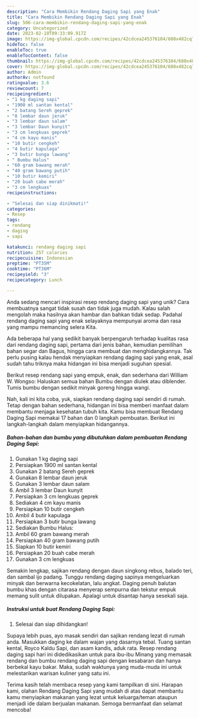 ```yaml
---
description: "Cara Membikin Rendang Daging Sapi yang Enak"
title: "Cara Membikin Rendang Daging Sapi yang Enak"
slug: 506-cara-membikin-rendang-daging-sapi-yang-enak
category: Uncategorized
date: 2023-02-10T09:33:09.917Z
image: https://img-global.cpcdn.com/recipes/42cdcea245376104/680x482cq70/rendang-daging-sapi-foto-resep-utama.jpg
hideToc: false
enableToc: true
enableTocContent: false
thumbnail: https://img-global.cpcdn.com/recipes/42cdcea245376104/680x482cq70/rendang-daging-sapi-foto-resep-utama.jpg
cover: https://img-global.cpcdn.com/recipes/42cdcea245376104/680x482cq70/rendang-daging-sapi-foto-resep-utama.jpg
author: Admin
authorAv: notfound
ratingvalue: 3.6
reviewcount: 7
recipeingredient:
- "1 kg daging sapi"
- "1900 ml santan kental"
- "2 batang Sereh geprek"
- "8 lembar daun jeruk"
- "3 lembar daun salam"
- "3 lembar Daun kunyit"
- "3 cm lengkuas geprek"
- "4 cm kayu manis"
- "10 butir cengkeh"
- "4 butir kapulaga"
- "3 butir bunga lawang"
- " Bumbu Halus"
- "60 gram bawang merah"
- "40 gram bawang putih"
- "10 butir kemiri"
- "20 buah cabe merah"
- "3 cm lengkuas"
recipeinstructions:

- "Selesai dan siap dinikmati!"
categories:
- Resep
tags:
- rendang
- daging
- sapi

katakunci: rendang daging sapi 
nutrition: 257 calories
recipecuisine: Indonesian
preptime: "PT35M"
cooktime: "PT36M"
recipeyield: "3"
recipecategory: Lunch

---
```





Anda sedang mencari inspirasi resep rendang daging sapi yang unik? Cara membuatnya sangat tidak susah dan tidak juga mudah. Kalau salah mengolah maka hasilnya akan hambar dan bahkan tidak sedap. Padahal rendang daging sapi yang enak selayaknya mempunyai aroma dan rasa yang mampu memancing selera Kita.





Ada beberapa hal yang sedikit banyak berpengaruh terhadap kualitas rasa dari rendang daging sapi, pertama dari jenis bahan, kemudian pemilihan bahan segar dan Bagus, hingga cara membuat dan menghidangkannya. Tak perlu pusing kalau hendak menyiapkan rendang daging sapi yang enak,      asal sudah tahu triknya maka hidangan ini bisa menjadi suguhan spesial.














Berikut resep rendang sapi yang empuk, enak, dan sederhana dari William W. Wongso: Haluskan semua bahan Bumbu dengan diulek atau diblender. Tumis bumbu dengan sedikit minyak goreng hingga wangi.






Nah, kali ini kita coba, yuk, siapkan rendang daging sapi sendiri di rumah. Tetap dengan bahan sederhana, hidangan ini bisa memberi manfaat dalam membantu menjaga kesehatan tubuh kita. Kamu bisa membuat Rendang Daging Sapi memakai 17 bahan dan 0 langkah pembuatan. Berikut ini langkah-langkah dalam menyiapkan hidangannya.

<!--inarticleads1-->

##### Bahan-bahan dan bumbu yang dibutuhkan dalam pembuatan Rendang Daging Sapi:

1. Gunakan 1 kg daging sapi
1. Persiapkan 1900 ml santan kental
1. Gunakan 2 batang Sereh geprek
1. Gunakan 8 lembar daun jeruk
1. Gunakan 3 lembar daun salam
1. Ambil 3 lembar Daun kunyit
1. Persiapkan 3 cm lengkuas geprek
1. Sediakan 4 cm kayu manis
1. Persiapkan 10 butir cengkeh
1. Ambil 4 butir kapulaga
1. Persiapkan 3 butir bunga lawang
1. Sediakan  Bumbu Halus:
1. Ambil 60 gram bawang merah
1. Persiapkan 40 gram bawang putih
1. Siapkan 10 butir kemiri
1. Persiapkan 20 buah cabe merah
1. Gunakan 3 cm lengkuas


Semakin lengkap, sajikan rendang dengan daun singkong rebus, balado teri, dan sambal ijo padang. Tunggu rendang daging sapinya mengeluarkan minyak dan berwarna kecokelatan, lalu angkat. Daging penuh balutan bumbu khas dengan citarasa menyerap sempurna dan tekstur empuk memang sulit untuk dilupakan. Apalagi untuk disantap hanya sesekali saja. 

<!--inarticleads2-->

##### Instruksi untuk buat Rendang Daging Sapi:


1. Selesai dan siap dihidangkan!

Supaya lebih puas, ayo masak sendiri dan sajikan rendang lezat di rumah anda. Masukkan daging ke dalam wajan yang dasarnya tebal. Tuang santan kental, Royco Kaldu Sapi, dan asam kandis, aduk rata. Resep rendang daging sapi hari ini didedikasikan untuk para ibu-ibu Minang yang memasak rendang dan bumbu rendang daging sapi dengan kesabaran dan hanya berbekal kayu bakar. Maka, sudah waktunya yang muda-muda ini untuk melestarikan warisan kuliner yang satu ini. 

Terima kasih telah membaca resep yang kami tampilkan di sini. Harapan kami, olahan Rendang Daging Sapi yang mudah di atas dapat membantu kamu menyiapkan makanan yang lezat untuk keluarga/teman ataupun menjadi ide dalam berjualan makanan. Semoga bermanfaat dan selamat mencoba!
